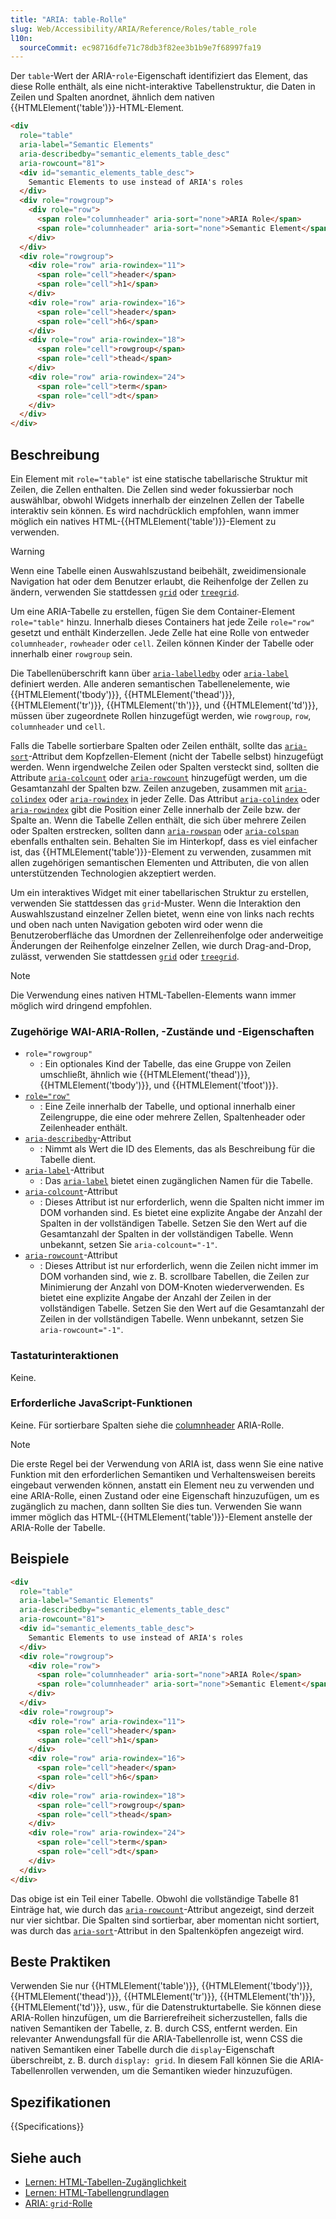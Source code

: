 ```yaml
---
title: "ARIA: table-Rolle"
slug: Web/Accessibility/ARIA/Reference/Roles/table_role
l10n:
  sourceCommit: ec98716dfe71c78db3f82ee3b1b9e7f68997fa19
---
```


Der `table`-Wert der ARIA-`role`-Eigenschaft identifiziert das Element, das diese Rolle enthält, als eine nicht-interaktive Tabellenstruktur, die Daten in Zeilen und Spalten anordnet, ähnlich dem nativen {{HTMLElement('table')}}-HTML-Element.

```html
<div
  role="table"
  aria-label="Semantic Elements"
  aria-describedby="semantic_elements_table_desc"
  aria-rowcount="81">
  <div id="semantic_elements_table_desc">
    Semantic Elements to use instead of ARIA's roles
  </div>
  <div role="rowgroup">
    <div role="row">
      <span role="columnheader" aria-sort="none">ARIA Role</span>
      <span role="columnheader" aria-sort="none">Semantic Element</span>
    </div>
  </div>
  <div role="rowgroup">
    <div role="row" aria-rowindex="11">
      <span role="cell">header</span>
      <span role="cell">h1</span>
    </div>
    <div role="row" aria-rowindex="16">
      <span role="cell">header</span>
      <span role="cell">h6</span>
    </div>
    <div role="row" aria-rowindex="18">
      <span role="cell">rowgroup</span>
      <span role="cell">thead</span>
    </div>
    <div role="row" aria-rowindex="24">
      <span role="cell">term</span>
      <span role="cell">dt</span>
    </div>
  </div>
</div>
```

## Beschreibung

Ein Element mit `role="table"` ist eine statische tabellarische Struktur mit Zeilen, die Zellen enthalten. Die Zellen sind weder fokussierbar noch auswählbar, obwohl Widgets innerhalb der einzelnen Zellen der Tabelle interaktiv sein können. Es wird nachdrücklich empfohlen, wann immer möglich ein natives HTML-{{HTMLElement('table')}}-Element zu verwenden.

> [!WARNING]
> Wenn eine Tabelle einen Auswahlszustand beibehält, zweidimensionale Navigation hat oder dem Benutzer erlaubt, die Reihenfolge der Zellen zu ändern, verwenden Sie stattdessen [`grid`](/de/docs/Web/Accessibility/ARIA/Reference/Roles/grid_role) oder [`treegrid`](/de/docs/Web/Accessibility/ARIA/Reference/Roles/treegrid_role).

Um eine ARIA-Tabelle zu erstellen, fügen Sie dem Container-Element `role="table"` hinzu. Innerhalb dieses Containers hat jede Zeile `role="row"` gesetzt und enthält Kinderzellen. Jede Zelle hat eine Rolle von entweder `columnheader`, `rowheader` oder `cell`. Zeilen können Kinder der Tabelle oder innerhalb einer `rowgroup` sein.

Die Tabellenüberschrift kann über [`aria-labelledby`](/de/docs/Web/Accessibility/ARIA/Reference/Attributes/aria-labelledby) oder [`aria-label`](/de/docs/Web/Accessibility/ARIA/Reference/Attributes/aria-label) definiert werden. Alle anderen semantischen Tabellenelemente, wie {{HTMLElement('tbody')}}, {{HTMLElement('thead')}}, {{HTMLElement('tr')}}, {{HTMLElement('th')}}, und {{HTMLElement('td')}}, müssen über zugeordnete Rollen hinzugefügt werden, wie `rowgroup`, `row`, `columnheader` und `cell`.

Falls die Tabelle sortierbare Spalten oder Zeilen enthält, sollte das [`aria-sort`](/de/docs/Web/Accessibility/ARIA/Reference/Attributes/aria-sort)-Attribut dem Kopfzellen-Element (nicht der Tabelle selbst) hinzugefügt werden. Wenn irgendwelche Zeilen oder Spalten versteckt sind, sollten die Attribute [`aria-colcount`](/de/docs/Web/Accessibility/ARIA/Reference/Attributes/aria-colcount) oder [`aria-rowcount`](/de/docs/Web/Accessibility/ARIA/Reference/Attributes/aria-rowcount) hinzugefügt werden, um die Gesamtanzahl der Spalten bzw. Zeilen anzugeben, zusammen mit [`aria-colindex`](/de/docs/Web/Accessibility/ARIA/Reference/Attributes/aria-colindex) oder [`aria-rowindex`](/de/docs/Web/Accessibility/ARIA/Reference/Attributes/aria-rowindex) in jeder Zelle. Das Attribut [`aria-colindex`](/de/docs/Web/Accessibility/ARIA/Reference/Attributes/aria-colindex) oder [`aria-rowindex`](/de/docs/Web/Accessibility/ARIA/Reference/Attributes/aria-rowindex) gibt die Position einer Zelle innerhalb der Zeile bzw. der Spalte an. Wenn die Tabelle Zellen enthält, die sich über mehrere Zeilen oder Spalten erstrecken, sollten dann [`aria-rowspan`](/de/docs/Web/Accessibility/ARIA/Reference/Attributes/aria-rowspan) oder [`aria-colspan`](/de/docs/Web/Accessibility/ARIA/Reference/Attributes/aria-colspan) ebenfalls enthalten sein. Behalten Sie im Hinterkopf, dass es viel einfacher ist, das {{HTMLElement('table')}}-Element zu verwenden, zusammen mit allen zugehörigen semantischen Elementen und Attributen, die von allen unterstützenden Technologien akzeptiert werden.

Um ein interaktives Widget mit einer tabellarischen Struktur zu erstellen, verwenden Sie stattdessen das `grid`-Muster. Wenn die Interaktion den Auswahlszustand einzelner Zellen bietet, wenn eine von links nach rechts und oben nach unten Navigation geboten wird oder wenn die Benutzeroberfläche das Umordnen der Zellenreihenfolge oder anderweitige Änderungen der Reihenfolge einzelner Zellen, wie durch Drag-and-Drop, zulässt, verwenden Sie stattdessen [`grid`](/de/docs/Web/Accessibility/ARIA/Reference/Roles/grid_role) oder [`treegrid`](/de/docs/Web/Accessibility/ARIA/Reference/Roles/treegrid_role).

> [!NOTE]
> Die Verwendung eines nativen HTML-Tabellen-Elements wann immer möglich wird dringend empfohlen.

### Zugehörige WAI-ARIA-Rollen, -Zustände und -Eigenschaften

- `role="rowgroup"`
  - : Ein optionales Kind der Tabelle, das eine Gruppe von Zeilen umschließt, ähnlich wie {{HTMLElement('thead')}}, {{HTMLElement('tbody')}}, und {{HTMLElement('tfoot')}}.
- [`role="row"`](/de/docs/Web/Accessibility/ARIA/Reference/Roles/row_role)
  - : Eine Zeile innerhalb der Tabelle, und optional innerhalb einer Zeilengruppe, die eine oder mehrere Zellen, Spaltenheader oder Zeilenheader enthält.
- [`aria-describedby`](/de/docs/Web/Accessibility/ARIA/Reference/Attributes/aria-describedby)-Attribut
  - : Nimmt als Wert die ID des Elements, das als Beschreibung für die Tabelle dient.
- [`aria-label`](/de/docs/Web/Accessibility/ARIA/Reference/Attributes/aria-label)-Attribut
  - : Das [`aria-label`](/de/docs/Web/Accessibility/ARIA/Reference/Attributes/aria-label) bietet einen zugänglichen Namen für die Tabelle.
- [`aria-colcount`](/de/docs/Web/Accessibility/ARIA/Reference/Attributes/aria-colcount)-Attribut
  - : Dieses Attribut ist nur erforderlich, wenn die Spalten nicht immer im DOM vorhanden sind. Es bietet eine explizite Angabe der Anzahl der Spalten in der vollständigen Tabelle. Setzen Sie den Wert auf die Gesamtanzahl der Spalten in der vollständigen Tabelle. Wenn unbekannt, setzen Sie `aria-colcount="-1"`.
- [`aria-rowcount`](/de/docs/Web/Accessibility/ARIA/Reference/Attributes/aria-rowcount)-Attribut
  - : Dieses Attribut ist nur erforderlich, wenn die Zeilen nicht immer im DOM vorhanden sind, wie z. B. scrollbare Tabellen, die Zeilen zur Minimierung der Anzahl von DOM-Knoten wiederverwenden. Es bietet eine explizite Angabe der Anzahl der Zeilen in der vollständigen Tabelle. Setzen Sie den Wert auf die Gesamtanzahl der Zeilen in der vollständigen Tabelle. Wenn unbekannt, setzen Sie `aria-rowcount="-1"`.

### Tastaturinteraktionen

Keine.

### Erforderliche JavaScript-Funktionen

Keine. Für sortierbare Spalten siehe die [columnheader](/de/docs/Web/Accessibility/ARIA/Reference/Roles/columnheader_role) ARIA-Rolle.

> [!NOTE]
> Die erste Regel bei der Verwendung von ARIA ist, dass wenn Sie eine native Funktion mit den erforderlichen Semantiken und Verhaltensweisen bereits eingebaut verwenden können, anstatt ein Element neu zu verwenden und eine ARIA-Rolle, einen Zustand oder eine Eigenschaft hinzuzufügen, um es zugänglich zu machen, dann sollten Sie dies tun. Verwenden Sie wann immer möglich das HTML-{{HTMLElement('table')}}-Element anstelle der ARIA-Rolle der Tabelle.

## Beispiele

```html
<div
  role="table"
  aria-label="Semantic Elements"
  aria-describedby="semantic_elements_table_desc"
  aria-rowcount="81">
  <div id="semantic_elements_table_desc">
    Semantic Elements to use instead of ARIA's roles
  </div>
  <div role="rowgroup">
    <div role="row">
      <span role="columnheader" aria-sort="none">ARIA Role</span>
      <span role="columnheader" aria-sort="none">Semantic Element</span>
    </div>
  </div>
  <div role="rowgroup">
    <div role="row" aria-rowindex="11">
      <span role="cell">header</span>
      <span role="cell">h1</span>
    </div>
    <div role="row" aria-rowindex="16">
      <span role="cell">header</span>
      <span role="cell">h6</span>
    </div>
    <div role="row" aria-rowindex="18">
      <span role="cell">rowgroup</span>
      <span role="cell">thead</span>
    </div>
    <div role="row" aria-rowindex="24">
      <span role="cell">term</span>
      <span role="cell">dt</span>
    </div>
  </div>
</div>
```

Das obige ist ein Teil einer Tabelle. Obwohl die vollständige Tabelle 81 Einträge hat, wie durch das [`aria-rowcount`](/de/docs/Web/Accessibility/ARIA/Reference/Attributes/aria-rowcount)-Attribut angezeigt, sind derzeit nur vier sichtbar. Die Spalten sind sortierbar, aber momentan nicht sortiert, was durch das [`aria-sort`](/de/docs/Web/Accessibility/ARIA/Reference/Attributes/aria-sort)-Attribut in den Spaltenköpfen angezeigt wird.

## Beste Praktiken

Verwenden Sie nur {{HTMLElement('table')}}, {{HTMLElement('tbody')}}, {{HTMLElement('thead')}}, {{HTMLElement('tr')}}, {{HTMLElement('th')}}, {{HTMLElement('td')}}, usw., für die Datenstrukturtabelle. Sie können diese ARIA-Rollen hinzufügen, um die Barrierefreiheit sicherzustellen, falls die nativen Semantiken der Tabelle, z. B. durch CSS, entfernt werden. Ein relevanter Anwendungsfall für die ARIA-Tabellenrolle ist, wenn CSS die nativen Semantiken einer Tabelle durch die `display`-Eigenschaft überschreibt, z. B. durch `display: grid`. In diesem Fall können Sie die ARIA-Tabellenrollen verwenden, um die Semantiken wieder hinzuzufügen.

## Spezifikationen

{{Specifications}}

## Siehe auch

- [Lernen: HTML-Tabellen-Zugänglichkeit](/de/docs/Learn_web_development/Core/Structuring_content/Table_accessibility)
- [Lernen: HTML-Tabellengrundlagen](/de/docs/Learn_web_development/Core/Structuring_content/HTML_table_basics)
- [ARIA: `grid`-Rolle](/de/docs/Web/Accessibility/ARIA/Reference/Roles/grid_role)
